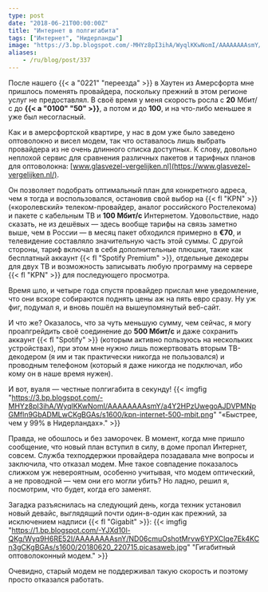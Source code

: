 ```yaml
---
type: post
date: "2018-06-21T00:00:00Z"
title: "Интернет в полгигабита"
tags: ["Интернет", "Нидерланды"]
image: "https://3.bp.blogspot.com/-MHYz8pI3ihA/WyqlKKwNomI/AAAAAAAAsmY/a4Y2HPzUwegoAJDVPMNpGMfln9GbADMLwCKgBGAs/s1600/kpn-internet-500-mbit.png"
aliases:
    - /ru/blog/post/337
---
```


После нашего {{< a "0221" "переезда" >}} в Хаутен из Амерсфорта мне пришлось поменять провайдера, поскольку прежний в этом регионе услуг не предоставлял. В своё время у меня скорость росла с **20** Мбит/с до **{{< a "0100" "50" >}}**, а потом и до **100**, и на что-либо меньшее я уже был несогласный.

Как и в амерсфортской квартире, у нас в дом уже было заведено оптоволокно и висел модем, так что оставалось лишь выбрать провайдера из не очень длинного списка доступных. К слову, довольно неплохой сервис для сравнения различных пакетов и тарифных планов для оптоволокна: [www.glasvezel-vergelijken.nl](https://www.glasvezel-vergelijken.nl/).

Он позволяет подобрать оптимальный план для конкретного адреса, чем я тогда и воспользовался, остановив свой выбор на {{< fl "KPN" >}} («королевский» телеком-провайдер, аналог российского Ростелекома) и пакете с кабельным ТВ и **100 Мбит/с** Интернетом. Удовольствие, надо сказать, не из дешёвых — здесь вообще тарифы на связь заметно выше, чем в России — в месяц пакет обходился примерно в **€70**, и телевидение составляло значительную часть этой суммы. С другой стороны, тариф включал в себя дополнительные плюшки, такие как бесплатный аккаунт {{< fl "Spotify Premium" >}}, отдельные декодеры для двух ТВ и возможность записывать любую программу на сервере {{< fl "KPN" >}} для последующего просмотра.

Время шло, и четыре года спустя провайдер прислал мне уведомление, что они вскоре собираются поднять цены аж на пять евро сразу. Ну уж фиг, подумал я, и вновь пошёл на вышеупомянутый веб-сайт.

И что же? Оказалось, что за чуть меньшую сумму, чем сейчас, я могу проапгрейдить своё соединение до **500 Мбит/с** и даже сохранить аккаунт {{< fl "Spotify" >}} (которым активно пользуюсь на нескольких устройствах), при этом мне нужно лишь пожертвовать вторым ТВ-декодером (я им и так практически никогда не пользовался) и проводным телефоном (который я даже никогда не подключал, ибо кому он в наше время нужен).

И вот, вуаля — честные полгигабита в секунду!
{{< imgfig "https://3.bp.blogspot.com/-MHYz8pI3ihA/WyqlKKwNomI/AAAAAAAAsmY/a4Y2HPzUwegoAJDVPMNpGMfln9GbADMLwCKgBGAs/s1600/kpn-internet-500-mbit.png" "«Быстрее, чем у 99% в Нидерландах»." >}}

Правда, не обошлось и без заморочек. В момент, когда мне пришло сообщение, что новый план вступил в силу, в доме пропал Интернет, совсем. Служба техподдержки провайдера позадавала мне вопросы и заключила, что отказал модем. Мне такое совпадение показалось слижком уж невероятным, особенно учитывая, что модем оптический, а не проводной — чем они его могли убить? Но ладно, решил я, посмотрим, что будет, когда его заменят.

Загадка разъяснилась на следующий день, когда техник установил новый девайс, выглядящий почти один-в-один как прежний, за исключением надписи {{< fl "Gigabit" >}}:
{{< imgfig "https://1.bp.blogspot.com/-YJXd10l-QKg/Wyq9H6RE52I/AAAAAAAAsnY/ND06cmuOshotMrvw6YPXClqe7Ek4KCn3gCKgBGAs/s1600/20180620_220715.picasaweb.jpg" "Гигабитный оптоволоконный модем." >}}

Очевидно, старый модем не поддерживал такую скорость и поэтому просто отказался работать.
